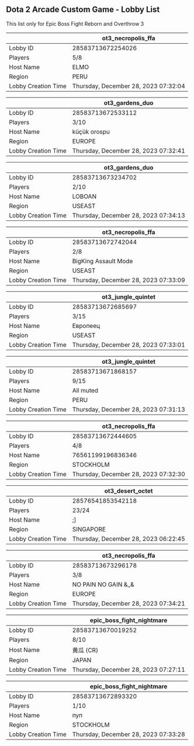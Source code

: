 ## Dota 2 Arcade Custom Game - Lobby List

This list only for Epic Boss Fight Reborn and Overthrow 3

|  | ot3_necropolis_ffa |
| ------ | ------ |
| Lobby ID | 28583713672254026 |
| Players | 5/8 |
| Host Name | ELMO |
| Region | PERU |
| Lobby Creation Time | Thursday, December 28, 2023 07:32:04 |


|  | ot3_gardens_duo |
| ------ | ------ |
| Lobby ID | 28583713672533112 |
| Players | 3/10 |
| Host Name | küçük orospu |
| Region | EUROPE |
| Lobby Creation Time | Thursday, December 28, 2023 07:32:41 |


|  | ot3_gardens_duo |
| ------ | ------ |
| Lobby ID | 28583713673234702 |
| Players | 2/10 |
| Host Name | LOBOAN |
| Region | USEAST |
| Lobby Creation Time | Thursday, December 28, 2023 07:34:13 |


|  | ot3_necropolis_ffa |
| ------ | ------ |
| Lobby ID | 28583713672742044 |
| Players | 2/8 |
| Host Name | BigKing Assault Mode |
| Region | USEAST |
| Lobby Creation Time | Thursday, December 28, 2023 07:33:09 |


|  | ot3_jungle_quintet |
| ------ | ------ |
| Lobby ID | 28583713672685697 |
| Players | 3/15 |
| Host Name | Европеец |
| Region | USEAST |
| Lobby Creation Time | Thursday, December 28, 2023 07:33:01 |


|  | ot3_jungle_quintet |
| ------ | ------ |
| Lobby ID | 28583713671868157 |
| Players | 9/15 |
| Host Name | All muted |
| Region | PERU |
| Lobby Creation Time | Thursday, December 28, 2023 07:31:13 |


|  | ot3_necropolis_ffa |
| ------ | ------ |
| Lobby ID | 28583713672444605 |
| Players | 4/8 |
| Host Name | 76561199196836346 |
| Region | STOCKHOLM |
| Lobby Creation Time | Thursday, December 28, 2023 07:32:30 |


|  | ot3_desert_octet |
| ------ | ------ |
| Lobby ID | 28576541853542118 |
| Players | 23/24 |
| Host Name | ;] |
| Region | SINGAPORE |
| Lobby Creation Time | Thursday, December 28, 2023 06:22:45 |


|  | ot3_necropolis_ffa |
| ------ | ------ |
| Lobby ID | 28583713673296178 |
| Players | 3/8 |
| Host Name | NO PAIN NO GAIN &_& |
| Region | EUROPE |
| Lobby Creation Time | Thursday, December 28, 2023 07:34:21 |


|  | epic_boss_fight_nightmare |
| ------ | ------ |
| Lobby ID | 28583713670019252 |
| Players | 8/10 |
| Host Name | 黄瓜 (CR) |
| Region | JAPAN |
| Lobby Creation Time | Thursday, December 28, 2023 07:27:11 |


|  | epic_boss_fight_nightmare |
| ------ | ------ |
| Lobby ID | 28583713672893320 |
| Players | 1/10 |
| Host Name | пуп |
| Region | STOCKHOLM |
| Lobby Creation Time | Thursday, December 28, 2023 07:33:28 |


